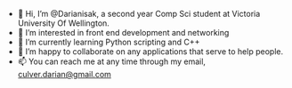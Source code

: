 - 👋 Hi, I’m @Darianisak, a second year Comp Sci student at Victoria University Of Wellington.
- 👀 I’m interested in front end development and networking
- 🌱 I’m currently learning Python scripting and C++
- 💞️ I’m happy to collaborate on any applications that serve to help people.
- 📫 You can reach me at any time through my email, culver.darian@gmail.com

<!---
Darianisak/Darianisak is a ✨ special ✨ repository because its `README.md` (this file) appears on your GitHub profile.
You can click the Preview link to take a look at your changes.
--->
